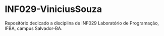 # INF029-ViniciusSouza

Repositório dedicado a disciplina de INF029 Laboratório de Programação, IFBA, campus Salvador-BA.